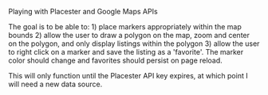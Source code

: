 Playing with Placester and Google Maps APIs

The goal is to be able to:
    1) place markers appropriately within the map bounds
    2) allow the user to draw a polygon on the map, zoom and center on the polygon, and only display listings within the polygon
    3) allow the user to right click on a marker and save the listing as a 'favorite'. The marker color should change and favorites should persist on page reload.

This will only function until the Placester API key expires, at which point I will need a new data source.
